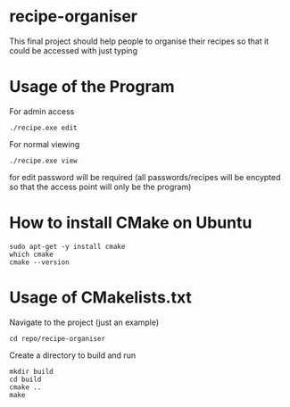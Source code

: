 # recipe-organiser
This final project should help people to organise their recipes so that it could be accessed with just typing

# Usage of the Program
For admin access
```
./recipe.exe edit
```
For normal viewing
```
./recipe.exe view
```

for edit password will be required (all passwords/recipes will be encypted so that the access point will only be the program)

# How to install CMake on Ubuntu
```
sudo apt-get -y install cmake
which cmake
cmake --version
```

# Usage of CMakelists.txt

Navigate to the project (just an example)
```
cd repo/recipe-organiser
```

Create a directory to build and run 
```
mkdir build
cd build
cmake .. 
make
```


